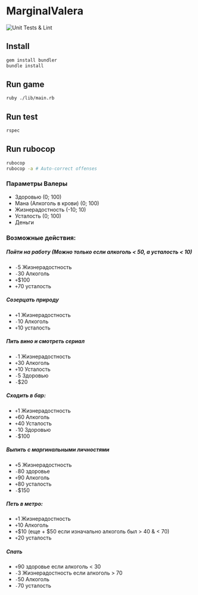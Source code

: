 # MarginalValera


![Unit Tests & Lint](https://github.com/Hostile359/MarginalValera/workflows/Unit%20Tests%20&%20Lint/badge.svg)

## Install

```bash
gem install bundler
bundle install
```

## Run game

```bash
ruby ./lib/main.rb
```

## Run test

```bash
rspec
```

## Run rubocop

```bash
rubocop
rubocop -a # Auto-correct offenses
```


### Параметры Валеры
 - Здоровью (0; 100)
 - Мана (Алкоголь в крови) (0; 100)
 - Жизнерадостность (-10; 10)
 - Усталость (0; 100)
 - Деньги

### Возможные действия:
##### Пойти на работу (Можно только если алкоголь < 50, а усталость < 10)
- `-`5 Жизнерадостность
- `-`30 Алкоголь
- `+`$100
- `+`70 усталость
##### Созерцать природу
- `+`1 Жизнерадостность
- `-`10 Алкоголь
- `+`10 усталость
##### Пить вино и смотреть сериал
- `-`1 Жизнерадостность
- `+`30 Алкоголь
- `+`10 Усталость
- `-`5 Здоровью
- `-`$20
##### Сходить в бар:
- `+`1 Жизнерадостность
- `+`60 Алкоголь
- `+`40 Усталость
- `-`10 Здоровью
- `-`$100
##### Выпить с маргинальными личностями
-  `+`5 Жизнерадостность
-  `-`80 здоровье
- `+`90 Алкоголь
- `+`80 усталость
- `-`$150
##### Петь в метро:
- `+`1 Жизнерадостность
- `+`10 Алкоголь
- `+`$10 (еще + $50 если изначально алкоголь был > 40 & < 70)
- `+`20 усталость
##### Спать
- `+`90 здоровье если алкоголь < 30
- `-`3 Жизнерадостность если алкоголь > 70
- `-`50 Алкоголь
- `-`70 усталость
